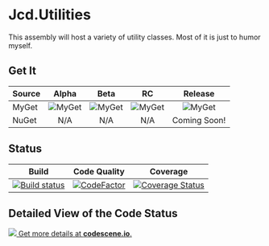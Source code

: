 # Jcd.Utilities

This assembly will host a variety of utility classes. Most of it is
just to humor myself.

## Get It

Source | Alpha | Beta | RC | Release
--- |:---: | :---: | :---: | :---:
MyGet| ![MyGet](https://img.shields.io/myget/jason-c-daniels-alpha/v/Jcd.Utilities.svg) | ![MyGet](https://img.shields.io/myget/jason-c-daniels-beta/v/Jcd.Utilities.svg) | ![MyGet](https://img.shields.io/myget/jason-c-daniels-rc/v/Jcd.Utilities.svg) | ![MyGet](https://img.shields.io/myget/jason-c-daniels/v/Jcd.Utilities.svg)
NuGet | N/A | N/A | N/A | Coming Soon!



## Status
 Build | Code Quality | Coverage
 :---: | :---: | :---:
[![Build status](https://ci.appveyor.com/api/projects/status/w63sc8tf2y8fxx7s/branch/develop?svg=true)](https://ci.appveyor.com/project/jason-c-daniels/jcd-utilities/branch/develop) | [![CodeFactor](https://www.codefactor.io/repository/github/jason-c-daniels/jcd-utilities/badge)](https://www.codefactor.io/repository/github/jason-c-daniels/jcd-utilities) | [![Coverage Status](https://coveralls.io/repos/github/jason-c-daniels/jcd-utilities/badge.svg?branch=develop)](https://coveralls.io/github/jason-c-daniels/jcd-utilities?branch=develop)
 
 
 ## Detailed View of the Code Status
 [![](https://codescene.io/projects/2934/status.svg) Get more details at **codescene.io**.](https://codescene.io/projects/2934/jobs/latest-successful/results)
